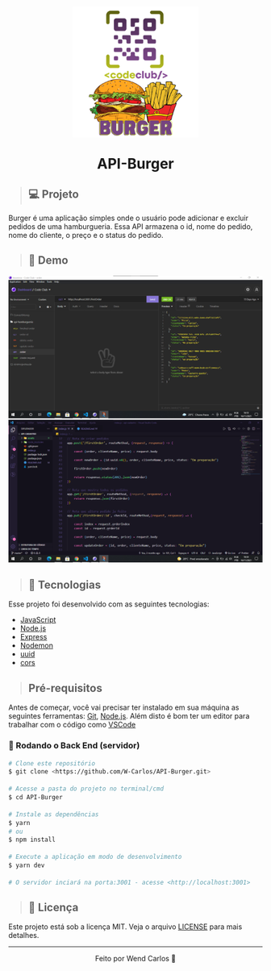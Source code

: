 <h1 align="center">
    <img src="./assets/burger.png" width="250px">
    <p>API-Burger</p>
</h1>

> ## 💻 Projeto
Burger é uma aplicação simples onde o usuário pode adicionar e excluir pedidos de uma hamburgueria. Essa API armazena o id, nome do pedido, nome do cliente, o preço e o status do pedido.

> ## 📸 Demo
<img src="./assets/api1.png">
<img src="./assets/api2.png">

> ## 🚀 Tecnologias
Esse projeto foi desenvolvido com as seguintes tecnologias:
* [JavaScript](https://developer.mozilla.org/pt-BR/docs/Web/JavaScript)
* [Node.js](https://nodejs.org/en/)
* [Express](https://expressjs.com/pt-br/)
* [Nodemon](https://www.npmjs.com/package/nodemon)
* [uuid](https://www.npmjs.com/package/uuid)
* [cors](https://www.npmjs.com/package/cors)

>## Pré-requisitos

Antes de começar, você vai precisar ter instalado em sua máquina as seguintes ferramentas:
[Git](https://git-scm.com), [Node.js](https://nodejs.org/en/). 
Além disto é bom ter um editor para trabalhar com o código como [VSCode](https://code.visualstudio.com/)

### 🎲 Rodando o Back End (servidor)

```bash
# Clone este repositório
$ git clone <https://github.com/W-Carlos/API-Burger.git>

# Acesse a pasta do projeto no terminal/cmd
$ cd API-Burger

# Instale as dependências
$ yarn
# ou
$ npm install

# Execute a aplicação em modo de desenvolvimento
$ yarn dev

# O servidor inciará na porta:3001 - acesse <http://localhost:3001>
```

>## 📄 Licença
Este projeto está sob a licença MIT. Veja o arquivo <a href="https://github.com/W-Carlos/API-Burger/blob/master/LICENSE">LICENSE</a> para mais detalhes.

---
<p align="center">Feito por Wend Carlos 👋</p>